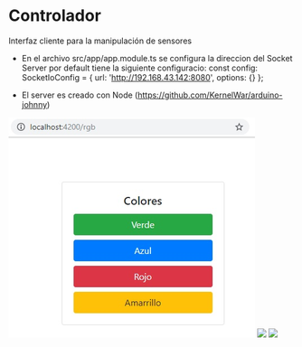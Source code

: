 # Controlador

Interfaz cliente para la manipulación de sensores

- En el archivo src/app/app.module.ts se configura la direccion del Socket Server
por default tiene la siguiente configuracio: 
const config: SocketIoConfig = { url: 'http://192.168.43.142:8080', options: {} };

- El server es creado con Node (https://github.com/KernelWar/arduino-johnny)

<div>
	<img src="capturas/1.jpg">
	<img src="capturas/2.jpg">
	<img src="capturas/3.jpg">
</div>